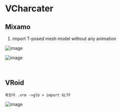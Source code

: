 VCharcater
=========

Mixamo
--------

1. import T-posed mesh model without any animation

![image](https://user-images.githubusercontent.com/30430227/139252670-367af16f-1ac6-49d6-b7c4-1ae25950b27e.png)

![image](https://user-images.githubusercontent.com/30430227/139252754-2b5cf96e-898d-40c3-862b-cd005efe1521.png)

<br>

VRoid
------

`확장자 .vrm ->glb > import GLTF`

![image](https://user-images.githubusercontent.com/30430227/159197392-7f596d29-0ba0-4d35-86eb-7c377710977d.png)

